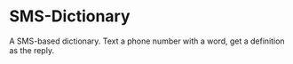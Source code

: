 SMS-Dictionary
==============

A SMS-based dictionary. Text a phone number with a word, get a definition as the reply.
